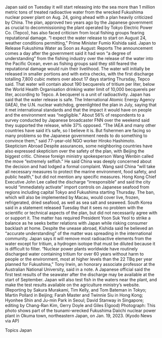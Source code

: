 Japan said on Tuesday it will start releasing into the sea more than 1 million metric tons of treated radioactive water from the wrecked Fukushima nuclear power plant on Aug. 24, going ahead with a plan heavily criticized by China.
The plan, approved two years ago by the Japanese government as crucial to decommissioning the plant operated by Tokyo Electric Power Co. (Tepco), has also faced criticism from local fishing groups fearing reputational damage.
“I expect the water release to start on August 24, weather conditions permitting,” Prime Minister Fumio Kishida said.
Japan to Release Fukushima Water as Soon as August: Reports
The announcement comes a day after the government said it had won “a degree of understanding” from the fishing industry over the release of the water into the Pacific Ocean, even as fishing groups said they still feared the reputational damage would ruin their livelihood.
The water will initially be released in smaller portions and with extra checks, with the first discharge totalling 7,800 cubic meters over about 17 days starting Thursday, Tepco said.
That water will contain about 190 becquerels of tritium per liter, below the World Health Organisation drinking water limit of 10,000 becquerels per liter, according to Tepco. A becquerel is a unit of radioactivity.
Japan has said that the water release is safe. The International Atomic Energy Agency (IAEA), the U.N. nuclear watchdog, greenlighted the plan in July, saying that it met international standards and that the impact it would have on people and the environment was “negligible.”
About 56% of respondents to a survey conducted by Japanese broadcaster FNN over the weekend said they supported the release, while 37% opposed.
“The IAEA and many other countries have said it’s safe, so I believe it is. But fishermen are facing so many problems so the Japanese government needs to do something to convince them,” said 77-year-old NGO worker Hiroko Hashimoto.
Skepticism Abroad
Despite assurances, some neighboring countries have also expressed skepticism over the safety of the plan, with Beijing the biggest critic.
Chinese foreign ministry spokesperson Wang Wenbin called the move “extremely selfish.” He said China was deeply concerned about the decision and had lodged a formal complaint.
Wang said China “will take all necessary measures to protect the marine environment, food safety, and public health,” but did not mention any specific measures.
Hong Kong Chief Executive John Lee called the discharge “irresponsible” and said the city would “immediately activate” import controls on Japanese seafood from regions including capital Tokyo and Fukushima starting Thursday.
The ban, which will also be implemented by Macau, would cover live, frozen, refrigerated, dried seafood, as well as sea salt and seaweed.
South Korea said in a statement released Tuesday that it sees no problem with the scientific or technical aspects of the plan, but did not necessarily agree with or support it.
The matter has required President Yoon Suk Yeol to strike a balance as he seeks better relations with Japan while risking consumer backlash at home.
Despite the unease abroad, Kishida said he believed an “accurate understanding” of the matter was spreading in the international community.
Japan says it will remove most radioactive elements from the water except for tritium, a hydrogen isotope that must be diluted because it is difficult to filter.
“Nuclear power plants worldwide have routinely discharged water containing tritium for over 60 years without harm to people or the environment, most at higher levels than the 22 TBq per year planned for Fukushima,” Tony Irwin, an honorary associate professor at the Australian National University, said in a note.
A Japanese official said the first test results of the seawater after the discharge may be available at the start of September. Japan will also test fish in the waters near the plant, and make the test results available on the agriculture ministry’s website.
(Reporting by Sakura Murakami, Tim Kelly, and Tom Bateman in Tokyo; Martin Pollard in Beijing; Farah Master and Twinnie Siu in Hong Kong; Hyonhee Shin and Ju-min Park in Seoul; David Stanway in Singapore; editing by Chang-Ran Kim, Gerry Doyle and Giles Elgood)
Photograph: This photo shows part of the tsunami-wrecked Fukushima Daiichi nuclear power plant in Okuma town, northeastern Japan, on Jan. 19, 2023. (Kyodo News via AP)

Topics
Japan
